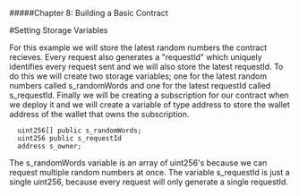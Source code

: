 #####Chapter 8: Building a Basic Contract

#Setting Storage Variables

For this example we will store the latest random numbers the contract recieves. Every request also generates a "requestId" which uniquely identifies every request sent and we will also store the latest requestId. To do this we will create two storage variables; one for the latest random numbers called s\_randomWords and one for the latest requestId called s\_requestId. Finally we will be creating a subscription for our contract when we deploy it and we will create a variable of type address to store the wallet address of the wallet that owns the subscription.

```
  uint256[] public s_randomWords;
  uint256 public s_requestId
  address s_owner;
  ```

The s\_randomWords variable is an array of uint256's because we can request multiple random numbers at once. The variable s\_requestId is just a single uint256, because every request will only generate a single requestId.
